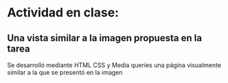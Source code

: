 # Actividad en clase:
## Una vista similar a la imagen propuesta en la tarea
Se desarrolló mediante HTML CSS y Media queries una página visualmente similar a la que se presentó  en la imagen
